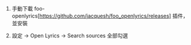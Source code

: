1. 手動下載 foo-openlyrics[https://github.com/jacquesh/foo_openlyrics/releases] 插件，並安裝

2. 設定 -> Open Lyrics -> Search sources 全部勾選